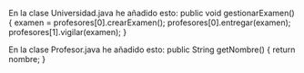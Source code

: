 En la clase Universidad.java he añadido esto:
 public void gestionarExamen() {
        examen = profesores[0].crearExamen();
        profesores[0].entregar(examen);
        profesores[1].vigilar(examen);
    }

En la clase Profesor.java he añadido esto:
 public String getNombre() {
        return nombre;
    }